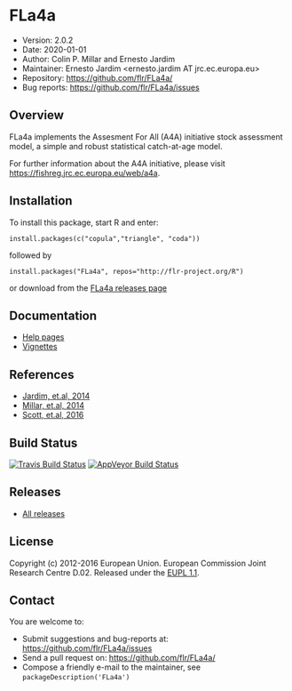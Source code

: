 # FLa4a
- Version: 2.0.2
- Date: 2020-01-01
- Author: Colin P. Millar and Ernesto Jardim
- Maintainer: Ernesto Jardim <ernesto.jardim AT jrc.ec.europa.eu>
- Repository: <https://github.com/flr/FLa4a/>
- Bug reports: <https://github.com/flr/FLa4a/issues>

## Overview
FLa4a implements the Assesment For All (A4A) initiative stock assessment model, a simple and robust statistical catch-at-age model.

For further information about the A4A initiative, please visit <https://fishreg.jrc.ec.europa.eu/web/a4a>.

## Installation
To install this package, start R and enter:

    install.packages(c("copula","triangle", "coda"))

followed by

	install.packages("FLa4a", repos="http://flr-project.org/R")

or download from the [FLa4a releases page](https://github.com/flr/FLa4a/releases/latest)

## Documentation
- [Help pages](http://www.flr-project.org/FLa4a/reference/index.html)
- [Vignettes](http://www.flr-project.org/FLa4a/articles/index.html)

## References
- [Jardim, et.al, 2014](http://icesjms.oxfordjournals.org/content/early/2014/04/03/icesjms.fsu050.abstract)
- [Millar, et.al, 2014](http://icesjms.oxfordjournals.org/content/early/2014/03/31/icesjms.fsu043.abstract) 
- [Scott, et.al, 2016](http://journals.plos.org/plosone/article?id=10.1371/journal.pone.0154922)

## Build Status
[![Travis Build Status](https://travis-ci.org/flr/FLa4a.svg?branch=master)](https://travis-ci.org/flr/FLa4a)
[![AppVeyor Build Status](https://ci.appveyor.com/api/projects/status/github/flr/FLa4a?branch=master&svg=true)](https://ci.appveyor.com/project/flr/FLa4)

## Releases
- [All releases](https://github.com/flr/FLCore/releases/)

## License
Copyright (c) 2012-2016 European Union. European Commission Joint Research Centre D.02. Released under the [EUPL 1.1](https://joinup.ec.europa.eu/community/eupl/home).

## Contact
You are welcome to:

- Submit suggestions and bug-reports at: <https://github.com/flr/FLa4a/issues>
- Send a pull request on: <https://github.com/flr/FLa4a/>
- Compose a friendly e-mail to the maintainer, see `packageDescription('FLa4a')`
